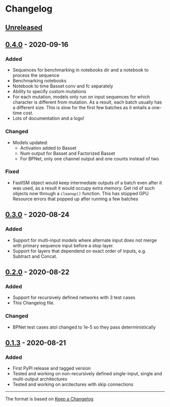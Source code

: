 # Changelog

## [Unreleased]

## [0.4.0] - 2020-09-16

### Added
- Sequences for benchmarking in notebooks dir and a notebook to process the sequence
- Benchmarking notebooks
- Notebook to time Basset conv and fc separately 
- Ability to specify custom mutations
- For each mutation, models only run on input sequences for which character is different from mutation. As a result, each batch usually has a different size. This is slow for the first few batches as it entails a one-time cost.  
- Lots of documentation and a logo!

### Changed
- Models updated:
  - Activation added to Basset
  - Num output for Basset and Factorized Basset
  - For BPNet, only one channel output and one counts instead of two

### Fixed
- FastISM object would keep intermediate outputs of a batch even after it was used, as a result it would occupy extra memory. Get rid of such objects now through a `cleanup()` function. This has stopped GPU Resource errors that popped up after running a few batches

## [0.3.0] - 2020-08-24

### Added
- Support for multi-input models where alternate input does not merge with primary sequence input before a stop layer.
- Support for layers that dependend on exact order of inputs, e.g. Subtract and Concat.


## [0.2.0] - 2020-08-22

### Added
- Support for recursively defined networks with 3 test cases
- This Changelog file.

### Changed
- BPNet test cases atol changed to 1e-5 so they pass deterministically

## [0.1.3] - 2020-08-21
### Added
- First PyPI release and tagged version
- Tested and working on non-recursively defined single-input, single and multi-output architectures
- Tested and working on arcitectures with skip connections

--- 
The format is based on [Keep a Changelog](https://keepachangelog.com/en/1.0.0/).


[unreleased]: https://github.com/kundajelab/fastISM/compare/v0.4.0...HEAD
[0.4.0]: https://github.com/kundajelab/fastISM/compare/v0.3.0...v0.4.0
[0.3.0]: https://github.com/kundajelab/fastISM/compare/v0.2.0...v0.3.0
[0.2.0]: https://github.com/kundajelab/fastISM/compare/v0.1.3...v0.2.0
[0.1.3]: https://github.com/kundajelab/fastISM/releases/tag/v0.1.3
